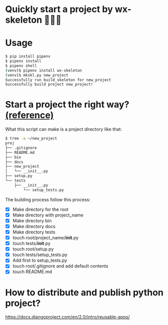# Quickly start a project by wx-skeleton :cake::cake::cake:
# Usage
```bash
$ pip install pipenv
$ pipenv install 
$ pipenv shell
(venv)$ pipenv install wx-skeleton
(venv)$ mkskl.py new_project
Successfully run build_skeleton for new_project
Successfully build project new_project!
```

# Start a project the right way?[(reference)](https://raw.githubusercontent.com/WangXin93/My_python_demo/master/skeleton/mkskl.py)

What this script can make is a project directory like that:
```bash
$ tree -a ~/new_project
proj
├── .gitignore
├── README.md
├── bin
├── docs
├── new_project
│   └── __init__.py
├── setup.py
└── tests
    ├── __init__.py
        └── setup_tests.py
```

The building process follow this process:

- [x] Make directory for the root
- [x] Make directory with project_name
- [x] Make directory bin
- [x] Make directory docs
- [x] Make directory tests
- [x] touch root/project_name/__init__.py
- [x] touch tests/__init__.py
- [x] touch root/setup.py
- [x] touch tests/setup_tests.py
- [x] Add first to setup_tests.py
- [x] touch root/.gitignore and add default contents
- [x] touch README.md

# How to distribute and publish python project?
<https://docs.djangoproject.com/en/2.0/intro/reusable-apps/>
